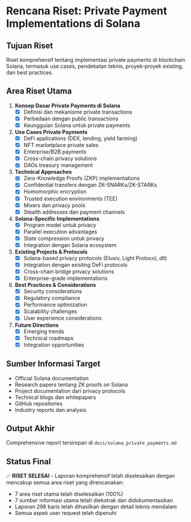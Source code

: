 # Rencana Riset: Private Payment Implementations di Solana

## Tujuan Riset
Riset komprehensif tentang implementasi private payments di blockchain Solana, termasuk use cases, pendekatan teknis, proyek-proyek existing, dan best practices.

## Area Riset Utama
1. **Konsep Dasar Private Payments di Solana**
   - [x] Definisi dan mekanisme private transactions
   - [x] Perbedaan dengan public transactions
   - [x] Keunggulan Solana untuk private payments

2. **Use Cases Private Payments**
   - [x] DeFi applications (DEX, lending, yield farming)
   - [x] NFT marketplace private sales
   - [x] Enterprise/B2B payments
   - [x] Cross-chain privacy solutions
   - [x] DAOs treasury management

3. **Technical Approaches**
   - [x] Zero-Knowledge Proofs (ZKP) implementations
   - [x] Confidential transfers dengan ZK-SNARKs/ZK-STARKs
   - [x] Homomorphic encryption
   - [x] Trusted execution environments (TEE)
   - [x] Mixers dan privacy pools
   - [x] Stealth addresses dan payment channels

4. **Solana-Specific Implementations**
   - [x] Program model untuk privacy
   - [x] Parallel execution advantages
   - [x] State compression untuk privacy
   - [x] Integration dengan Solana ecosystem

5. **Existing Projects & Protocols**
   - [x] Solana-based privacy protocols (Elusiv, Light Protocol, dll)
   - [x] Integration dengan existing DeFi protocols
   - [x] Cross-chain bridge privacy solutions
   - [x] Enterprise-grade implementations

6. **Best Practices & Considerations**
   - [x] Security considerations
   - [x] Regulatory compliance
   - [x] Performance optimization
   - [x] Scalability challenges
   - [x] User experience considerations

7. **Future Directions**
   - [x] Emerging trends
   - [x] Technical roadmaps
   - [x] Integration opportunities

## Sumber Informasi Target
- Official Solana documentation
- Research papers tentang ZK proofs on Solana
- Project documentation dari privacy protocols
- Technical blogs dan whitepapers
- GitHub repositories
- Industry reports dan analysis

## Output Akhir
Comprehensive report tersimpan di `docs/solana_private_payments.md`

## Status Final
✅ **RISET SELESAI** - Laporan komprehensif telah diselesaikan dengan mencakup semua area riset yang direncanakan:
- 7 area riset utama telah diselesaikan (100%)
- 7 sumber informasi utama telah diekstrak dan didokumentasikan
- Laporan 298 baris telah dihasilkan dengan detail teknis mendalam
- Semua aspek user request telah dipenuhi